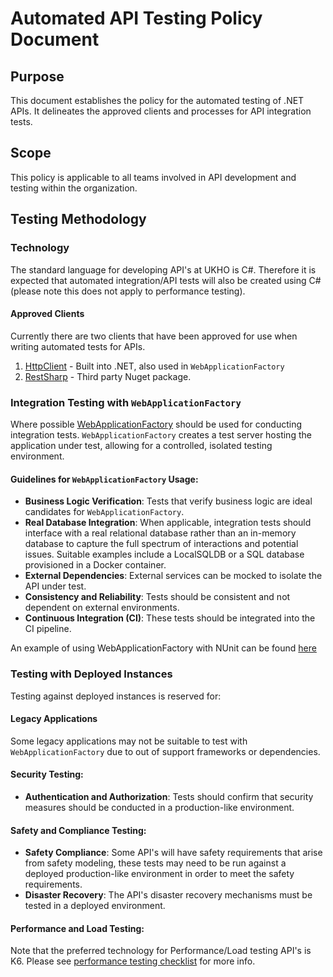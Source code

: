 # Automated API Testing Policy Document

## Purpose

This document establishes the policy for the automated testing of .NET APIs. It delineates the approved clients and processes for API integration tests.

## Scope

This policy is applicable to all teams involved in API development and testing within the organization.

## Testing Methodology

### Technology
The standard language for developing API's at UKHO is C#. Therefore it is expected that automated integration/API tests will also be created using C# (please note this does not apply to performance testing).

#### Approved Clients
Currently there are two clients that have been approved for use when writing automated tests for APIs.

1. [HttpClient](https://learn.microsoft.com/en-us/dotnet/fundamentals/networking/http/httpclient) - Built into .NET, also used in `WebApplicationFactory`
2. [RestSharp](https://restsharp.dev/intro.html#introduction) - Third party Nuget package.

### Integration Testing with `WebApplicationFactory`

Where possible [WebApplicationFactory](https://learn.microsoft.com/en-us/aspnet/core/test/integration-tests?view=aspnetcore-8.0) should be used for conducting integration tests. `WebApplicationFactory` creates a test server hosting the application under test, allowing for a controlled, isolated testing environment.

#### Guidelines for `WebApplicationFactory` Usage:

- **Business Logic Verification**: Tests that verify business logic are ideal candidates for `WebApplicationFactory`.
- **Real Database Integration**: When applicable, integration tests should interface with a real relational database rather than an in-memory database to capture the full spectrum of interactions and potential issues. Suitable examples include a LocalSQLDB or a SQL database provisioned in a Docker container.
- **External Dependencies**: External services can be mocked to isolate the API under test.
- **Consistency and Reliability**: Tests should be consistent and not dependent on external environments.
- **Continuous Integration (CI)**: These tests should be integrated into the CI pipeline.

An example of using WebApplicationFactory with NUnit can be found [here](https://github.com/UKHO/.NET-Guild/blob/main/CleanArchitectueExample/tests/TestScribe.Api.Tests.Integration/WebApplicationFactoryTests/CreateTestSuiteTests.cs)

### Testing with Deployed Instances

Testing against deployed instances is reserved for:

#### Legacy Applications
Some legacy applications may not be suitable to test with `WebApplicationFactory` due to out of support frameworks or dependencies.

#### Security Testing:

- **Authentication and Authorization**: Tests should confirm that security measures should be conducted in a production-like environment.

#### Safety and Compliance Testing:

- **Safety Compliance**: Some API's will have safety requirements that arise from safety modeling, these tests may need to be run against a deployed production-like environment in order to meet the safety requirements.
- **Disaster Recovery**: The API's disaster recovery mechanisms must be tested in a deployed environment.

#### Performance and Load Testing:

Note that the preferred technology for Performance/Load testing API's is K6. Please see [performance testing checklist](https://github.com/UKHO/docs/blob/main/quality-assurance/performance-test-checklist.md) for more info.



